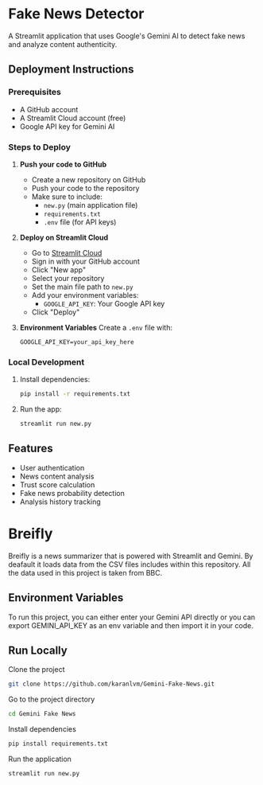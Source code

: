 # Fake News Detector

A Streamlit application that uses Google's Gemini AI to detect fake news and analyze content authenticity.

## Deployment Instructions

### Prerequisites
- A GitHub account
- A Streamlit Cloud account (free)
- Google API key for Gemini AI

### Steps to Deploy

1. **Push your code to GitHub**
   - Create a new repository on GitHub
   - Push your code to the repository
   - Make sure to include:
     - `new.py` (main application file)
     - `requirements.txt`
     - `.env` file (for API keys)

2. **Deploy on Streamlit Cloud**
   - Go to [Streamlit Cloud](https://streamlit.io/cloud)
   - Sign in with your GitHub account
   - Click "New app"
   - Select your repository
   - Set the main file path to `new.py`
   - Add your environment variables:
     - `GOOGLE_API_KEY`: Your Google API key
   - Click "Deploy"

3. **Environment Variables**
   Create a `.env` file with:
   ```
   GOOGLE_API_KEY=your_api_key_here
   ```

### Local Development
1. Install dependencies:
   ```bash
   pip install -r requirements.txt
   ```
2. Run the app:
   ```bash
   streamlit run new.py
   ```

## Features
- User authentication
- News content analysis
- Trust score calculation
- Fake news probability detection
- Analysis history tracking

# Breifly   

Breifly is a news summarizer that is powered with Streamlit and Gemini. By deafault it loads data from the CSV files includes within this repository. All the data used in this project is taken from BBC.


## Environment Variables

To run this project, you can either enter your Gemini API directly or you can export GEMINI_API_KEY as an env variable and then import it in your code.


## Run Locally

Clone the project

```bash
git clone https://github.com/karanlvm/Gemini-Fake-News.git
```

Go to the project directory

```bash
cd Gemini Fake News
```

Install dependencies

```bash
pip install requirements.txt
```

Run the application

```bash
streamlit run new.py
```

